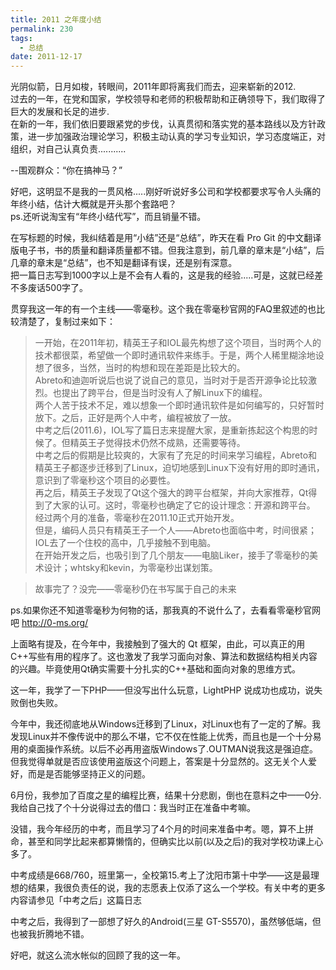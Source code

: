 ```yaml
---
title: 2011 之年度小结
permalink: 230
tags:
  - 总结
date: 2011-12-17
---
```


光阴似箭，日月如梭，转眼间，2011年即将离我们而去，迎来崭新的2012.  
过去的一年，在党和国家，学校领导和老师的积极帮助和正确领导下，我们取得了巨大的发展和长足的进步.  
在新的一年，我们依旧要跟紧党的步伐，认真贯彻和落实党的基本路线以及方针政策，进一步加强政治理论学习，积极主动认真的学习专业知识，学习态度端正，对组织，对自己认真负责...........

--围观群众：“你在搞神马？”

好吧，这明显不是我的一贯风格.....刚好听说好多公司和学校都要求写令人头痛的年终小结，估计大概就是开头那个套路吧？  
ps.还听说淘宝有“年终小结代写”，而且销量不错。

在写标题的时候，我纠结着是用“小结”还是“总结”，昨天在看 Pro Git 的中文翻译版电子书，书的质量和翻译质量都不错。但我注意到，前几章的章末是“小结”，后几章的章末是“总结”，也不知是翻译有误，还是别有深意。  
把一篇日志写到1000字以上是不会有人看的，这是我的经验.....可是，这就已经差不多废话500字了。

贯穿我这一年的有一个主线——零毫秒。这个我在零毫秒官网的FAQ里叙述的也比较清楚了，复制过来如下：


>一开始，在2011年初，精英王子和IOL最先构想了这个项目，当时两个人的技术都很菜，希望做一个即时通讯软件来练手。于是，两个人稀里糊涂地设想了很多，当然，当时的构想和现在差距是比较大的。  
Abreto和迪迦听说后也说了说自己的意见，当时对于是否开源争论比较激烈。也提出了跨平台，但是当时没有人了解Linux下的编程。  
两个人苦于技术不足，难以想象一个即时通讯软件是如何编写的，只好暂时放下。之后，正好是两个人中考，编程被放了一放。  
中考之后(2011.6)，IOL写了篇日志来提醒大家，是重新拣起这个构思的时候了。但精英王子觉得技术仍然不成熟，还需要等待。  
中考之后的假期是比较爽的，大家有了充足的时间来学习编程，Abreto和精英王子都逐步迁移到了Linux，迫切地感到Linux下没有好用的即时通讯，意识到了零毫秒这个项目的必要性。  
再之后，精英王子发现了Qt这个强大的跨平台框架，并向大家推荐，Qt得到了大家的认可。这时，零毫秒也确定了它的设计理念：开源和跨平台。
经过两个月的准备，零毫秒在2011.10正式开始开发。  
但是，编码人员只有精英王子一个人——Abreto也面临中考，时间很紧；IOL去了一个住校的高中，几乎接触不到电脑。  
在开始开发之后，也吸引到了几个朋友——电脑Liker，接手了零毫秒的美术设计；whtsky和kevin，为零毫秒出谋划策。

>故事完了？没完——零毫秒仍在书写属于自己的未来

ps.如果你还不知道零毫秒为何物的话，那我真的不说什么了，去看看零毫秒官网吧 <http://0-ms.org/>

上面略有提及，在今年中，我接触到了强大的 Qt 框架，由此，可以真正的用C++写些有用的程序了。这也激发了我学习面向对象、算法和数据结构相关内容的兴趣。毕竟使用Qt确实需要十分扎实的C++基础和面向对象的思维方式。

这一年，我学了一下PHP——但没写出什么玩意，LightPHP 说成功也成功，说失败倒也失败。

今年中，我还彻底地从Windows迁移到了Linux，对Linux也有了一定的了解。我发现Linux并不像传说中的那么不堪，它不仅在性能上优秀，而且也是一个十分易用的桌面操作系统。以后不必再用盗版Windows了.OUTMAN说我这是强迫症。但我觉得单就是否应该使用盗版这个问题上，答案是十分显然的。这无关个人爱好，而是是否能够坚持正义的问题。

6月份，我参加了百度之星的编程比赛，结果十分悲剧，倒也在意料之中——0分.我给自己找了个十分说得过去的借口：我当时正在准备中考嘛。

没错，我今年经历的中考，而且学习了4个月的时间来准备中考。嗯，算不上拼命，甚至和同学比起来都算懒惰的，但确实比以前(以及之后)的我对学校功课上心多了。

中考成绩是668/760，班里第一，全校第15.考上了沈阳市第十中学——这是最理想的结果，我很负责任的说，我的志愿表上仅添了这么一个学校。有关中考的更多内容请参见「中考之后」这篇日志

中考之后，我得到了一部想了好久的Android(三星 GT-S5570)，虽然够低端，但也被我折腾地不错。

好吧，就这么流水帐似的回顾了我的这一年。
